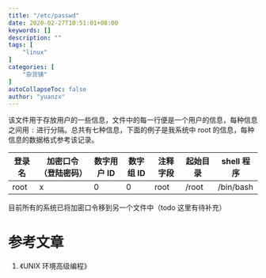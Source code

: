 ```yaml
---
title: "/etc/passwd"
date: 2020-02-27T10:51:01+08:00
keywords: []
description: ""
tags: [
    "linux"
]
categories: [
    "杂货铺"
]
autoCollapseToc: false
author: "yuanzx"
---
```


该文件用于存放用户的一些信息，文件中的每一行便是一个用户的信息，每种信息之间用 `:` 进行分隔。总共有七种信息，下面的例子是我系统中 root 的信息，每种信息的数据格式参考该记录。

| 登录名 | 加密口令（登陆密码） | 数字用户 ID | 数字组 ID | 注释字段 | 起始目录 | shell 程序 |
| ------ | -------------------- | ----------- | --------- | -------- | -------- | ---------- |
| root   | x                    | 0           | 0         | root     | /root    | /bin/bash  |

目前所有的系统已将加密口令移到另一个文件中（todo 这里有待补充）

# 参考文章

1. 《UNIX 环境高级编程》